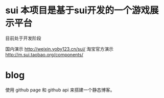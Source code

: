 # sui 本项目是基于sui开发的一个游戏展示平台

目前处于开发阶段

国内演示 <http://weixin.yoby123.cn/sui/>
淘宝官方演示 <http://m.sui.taobao.org/components/>

# blog

使用 github page 和 github api 来搭建一个静态博客。